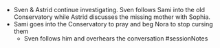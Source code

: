 - Sven & Astrid continue investigating.  Sven follows Sami into the old Conservatory while Astrid discusses the missing mother with Sophia.
- Sami goes into the Conservatory to pray and beg Nora to stop cursing them
	- Sven follows him and overhears the conversation
#sessionNotes 